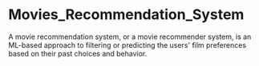 # Movies_Recommendation_System
A movie recommendation system, or a movie recommender system, is an ML-based approach to filtering or predicting the users' film preferences based on their past choices and behavior.
